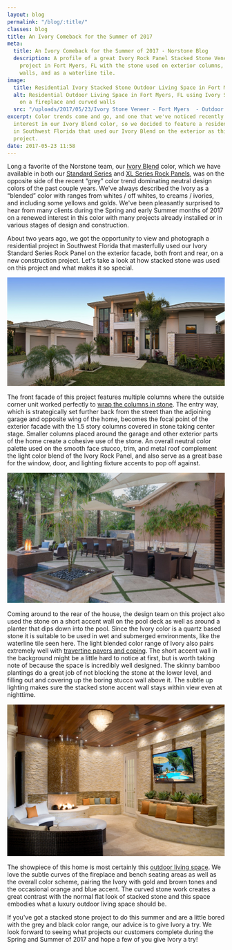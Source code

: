 ```yaml
---
layout: blog
permalink: "/blog/:title/"
classes: blog
title: An Ivory Comeback for the Summer of 2017
meta:
  title: An Ivory Comeback for the Summer of 2017 - Norstone Blog
  description: A profile of a great Ivory Rock Panel Stacked Stone Veneer residential
    project in Fort Myers, FL with the stone used on exterior columns, outdoor accent
    walls, and as a waterline tile.
image:
  title: Residential Ivory Stacked Stone Outdoor Living Space in Fort Myers, FL
  alt: Residential Outdoor Living Space in Fort Myers, FL using Ivory Stacked Stone
    on a fireplace and curved walls
  src: "/uploads/2017/05/23/Ivory Stone Veneer - Fort Myers  - Outdoor Area.png"
excerpt: Color trends come and go, and one that we've noticed recently is a renewed
  interest in our Ivory Blend color, so we decided to feature a residential project
  in Southwest Florida that used our Ivory Blend on the exterior as this week's featured
  project.
date: 2017-05-23 11:58
---
```



Long a favorite of the Norstone team, our [Ivory Blend](https://www.norstoneusa.com/products/rock-panels/ivory/) color, which we have available in both our [Standard Series](https://www.norstoneusa.com/products/stacked-stone-cladding/) and [XL Series Rock Panels](https://www.norstoneusa.com/products/thin-stone-veneer-panels/), was on the opposite side of the recent “grey” color trend dominating neutral design colors of the past couple years.  We've always described the Ivory as a “blended” color with ranges from whites / off whites, to creams / ivories, and including some yellows and golds.  We've been pleasantly surprised to hear from many clients during the Spring and early Summer months of 2017 on a renewed interest in this color with many projects already installed or in various stages of design and construction.

About two years ago, we got the opportunity to view and photograph a residential project in Southwest Florida that masterfully used our Ivory Standard Series Rock Panel on the exterior facade, both front and rear, on a new construction project.  Let's take a look at how stacked stone was used on this project and what makes it so special.

![Ivory Stacked Stone Veneer on Exterior Residential Facade](/uploads/2017/05/23/Ivory%20Stone%20Veneer%20-%20Fort%20Myers%20%20-%20Facade.png)

The front facade of this project features multiple columns where the outside corner unit worked perfectly to [wrap the columns in stone](https://www.norstoneusa.com/blog/stone-veneer-columns-norstone-classroom-series/).  The entry way, which is strategically set further back from the street than the adjoining garage and opposite wing of the home, becomes the focal point of the exterior facade with the 1.5 story columns covered in stone taking center stage.  Smaller columns placed around the garage and other exterior parts of the home create a cohesive use of the stone.  An overall neutral color palette used on the smooth face stucco, trim, and metal roof complement the light color blend of the Ivory Rock Panel, and also serve as a great base for the window, door, and lighting fixture accents to pop off against.

![Ivory Stacked Stone Veneer Pool Waterline Tile](/uploads/2017/05/23/Ivory%20Stone%20Veneer%20-%20Fort%20Myers%20-%20Pool%20Feature.png)

Coming around to the rear of the house, the design team on this project also used the stone on a short accent wall on the pool deck as well as around a planter that dips down into the pool.  Since the Ivory color is a quartz based stone it is suitable to be used in wet and submerged environments, like the waterline tile seen here.  The light blended color range of Ivory also pairs extremely well with [travertine pavers and coping](https://www.norstoneusa.com/blog/travertine-tiles-norstone-designer-series/).  The short accent wall in the background might be a little hard to notice at first, but is worth taking note of because the space is incredibly well designed.  The skinny bamboo plantings do a great job of not blocking the stone at the lower level, and filling out and covering up the boring stucco wall above it.  The subtle up lighting makes sure the stacked stone accent wall stays within view even at nighttime.

![Ivory Stacked Stone Outdoor Living Space with fireplace and curved walls](/uploads/2017/05/23/Ivory%20Stone%20Veneer%20-%20Fort%20Myers%20%20-%20Outdoor%20Area-1.png)

The showpiece of this home is most certainly this [outdoor living space](https://www.norstoneusa.com/blog/natural-stone-patios-designing-norstone-series/).  We love the subtle curves of the fireplace and bench seating areas as well as the overall color scheme, pairing the Ivory with gold and brown tones and the occasional orange and blue accent.  The curved stone work creates a great contrast with the normal flat look of stacked stone and this space embodies what a luxury outdoor living space should be.

If you've got a stacked stone project to do this summer and are a little bored with the grey and black color range, our advice is to give Ivory a try.  We look forward to seeing what projects our customers complete during the Spring and Summer of 2017 and hope a few of you give Ivory a try!